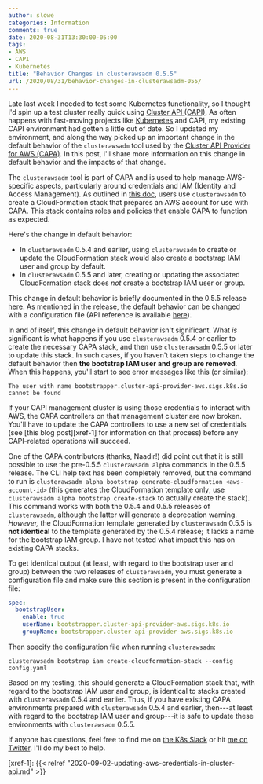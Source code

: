 ```yaml
---
author: slowe
categories: Information
comments: true
date: 2020-08-31T13:30:00-05:00
tags:
- AWS
- CAPI
- Kubernetes
title: "Behavior Changes in clusterawsadm 0.5.5"
url: /2020/08/31/behavior-changes-in-clusterawsadm-055/
---
```


Late last week I needed to test some Kubernetes functionality, so I thought I'd spin up a test cluster really quick using [Cluster API (CAPI)][link-2]. As often happens with fast-moving projects like [Kubernetes][link-3] and CAPI, my existing CAPI environment had gotten a little out of date. So I updated my environment, and along the way picked up an important change in the default behavior of the `clusterawsadm` tool used by the [Cluster API Provider for AWS (CAPA)][link-4]. In this post, I'll share more information on this change in default behavior and the impacts of that change.<!--more-->

The `clusterawsadm` tool is part of CAPA and is used to help manage AWS-specific aspects, particularly around credentials and IAM (Identity and Access Management). As outlined in [this doc][link-6], users use `clusterawsadm` to create a CloudFormation stack that prepares an AWS account for use with CAPA. This stack contains roles and policies that enable CAPA to function as expected.

Here's the change in default behavior:

* In `clusterawsadm` 0.5.4 and earlier, using `clusterawsadm` to create or update the CloudFormation stack would also create a bootstrap IAM user and group by default.
* In `clusterawsadm` 0.5.5 and later, creating or updating the associated CloudFormation stack does _not_ create a bootstrap IAM user or group.

This change in default behavior is briefly documented in the 0.5.5 release [here][link-5]. As mentioned in the release, the default behavior can be changed with a configuration file (API reference is available [here][link-1]).

In and of itself, this change in default behavior isn't significant. What _is_ significant is what happens if you use `clusterawsadm` 0.5.4 or earlier to create the necessary CAPA stack, and then use `clusterawsadm` 0.5.5 or later to update this stack. In such cases, if you haven't taken steps to change the default behavior then **the bootstrap IAM user and group are removed**. When this happens, you'll start to see error messages like this (or similar):

```text
The user with name bootstrapper.cluster-api-provider-aws.sigs.k8s.io cannot be found
```

If your CAPI management cluster is using those credentials to interact with AWS, the CAPA controllers on that management cluster are now broken. You'll have to update the CAPA controllers to use a new set of credentials (see [this blog post][xref-1] for information on that process) before any CAPI-related operations will succeed.

One of the CAPA contributors (thanks, Naadir!) did point out that it is still possible to use the pre-0.5.5 `clusterawsadm alpha` commands in the 0.5.5 release. The CLI help text has been completely removed, but the command to run is `clusterawsadm alpha bootstrap generate-cloudformation <aws-account-id>` (this generates the CloudFormation template only; use `clusterawsadm alpha bootstrap create-stack` to actually create the stack). This command works with both the 0.5.4 and 0.5.5 releases of `clusterawsadm`, although the latter will generate a deprecation warning. _However,_ the CloudFormation template generated by `clusterawsadm` 0.5.5 is **not identical** to the template generated by the 0.5.4 release; it lacks a name for the bootstrap IAM group. I have not tested what impact this has on existing CAPA stacks.

To get identical output (at least, with regard to the bootstrap user and group) between the two releases of `clusterawsadm`, you must generate a configuration file and make sure this section is present in the configuration file:

```yaml
spec:
  bootstrapUser:
    enable: true
    userName: bootstrapper.cluster-api-provider-aws.sigs.k8s.io
    groupName: bootstrapper.cluster-api-provider-aws.sigs.k8s.io
```

Then specify the configuration file when running `clusterawsadm`:

```shell
clusterawsadm bootstrap iam create-cloudformation-stack --config config.yaml
```

Based on my testing, this should generate a CloudFormation stack that, with regard to the bootstrap IAM user and group, is identical to stacks created with `clusterawsadm` 0.5.4 and earlier. Thus, if you have existing CAPA environments prepared with `clusterawsadm` 0.5.4 and earlier, then---at least with regard to the bootstrap IAM user and group---it is safe to update these environments with `clusterawsadm` 0.5.5.

If anyone has questions, feel free to find me on [the K8s Slack][link-7] or hit [me on Twitter][link-8]. I'll do my best to help.

[link-1]: https://pkg.go.dev/sigs.k8s.io/cluster-api-provider-aws/cmd/clusterawsadm/api/bootstrap/v1alpha1
[link-2]: https://cluster-api.sigs.k8s.io/
[link-3]: https://kubernetes.io/
[link-4]: https://github.com/kubernetes-sigs/cluster-api-provider-aws
[link-5]: https://github.com/kubernetes-sigs/cluster-api-provider-aws/releases/tag/v0.5.5
[link-6]: https://github.com/kubernetes-sigs/cluster-api-provider-aws/blob/master/docs/prerequisites.md
[link-7]: https://kubernetes.slack.com/
[link-8]: https://twitter.com/scott_lowe
[xref-1]: {{< relref "2020-09-02-updating-aws-credentials-in-cluster-api.md" >}}
